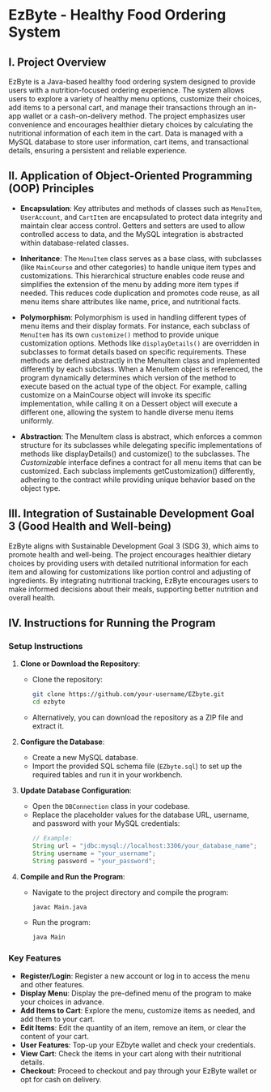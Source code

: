 # EzByte - Healthy Food Ordering System

## I. Project Overview

EzByte is a Java-based healthy food ordering system designed to provide users with a nutrition-focused ordering experience. The system allows users to explore a variety of healthy menu options, customize their choices, add items to a personal cart, and manage their transactions through an in-app wallet or a cash-on-delivery method. The project emphasizes user convenience and encourages healthier dietary choices by calculating the nutritional information of each item in the cart. Data is managed with a MySQL database to store user information, cart items, and transactional details, ensuring a persistent and reliable experience.

## II. Application of Object-Oriented Programming (OOP) Principles

- **Encapsulation**: Key attributes and methods of classes such as `MenuItem`, `UserAccount`, and `CartItem` are encapsulated to protect data integrity and maintain clear access control. Getters and setters are used to allow controlled access to data, and the MySQL integration is abstracted within database-related classes. 

- **Inheritance**: The `MenuItem` class serves as a base class, with subclasses (like `MainCourse` and other categories) to handle unique item types and customizations. This hierarchical structure enables code reuse and simplifies the extension of the menu by adding more item types if needed. This reduces code duplication and promotes code reuse, as all menu items share attributes like name, price, and nutritional facts.

- **Polymorphism**: Polymorphism is used in handling different types of menu items and their display formats. For instance, each subclass of `MenuItem` has its own `customize()` method to provide unique customization options. Methods like `displayDetails()` are overridden in subclasses to format details based on specific requirements. These methods are defined abstractly in the MenuItem class and implemented differently by each subclass. When a MenuItem object is referenced, the program dynamically determines which version of the method to execute based on the actual type of the object. For example, calling customize on a MainCourse object will invoke its specific implementation, while calling it on a Dessert object will execute a different one, allowing the system to handle diverse menu items uniformly.

- **Abstraction**: The MenuItem class is abstract, which enforces a common structure for its subclasses while delegating specific implementations of methods like displayDetails() and customize() to the subclasses. The _Customizable_ interface defines a contract for all menu items that can be customized. Each subclass implements getCustomization() differently, adhering to the contract while providing unique behavior based on the object type.

## III. Integration of Sustainable Development Goal 3 (Good Health and Well-being)

EzByte aligns with Sustainable Development Goal 3 (SDG 3), which aims to promote health and well-being. The project encourages healthier dietary choices by providing users with detailed nutritional information for each item and allowing for customizations like portion control and adjusting of ingredients. By integrating nutritional tracking, EzByte encourages users to make informed decisions about their meals, supporting better nutrition and overall health.

## IV. Instructions for Running the Program

### Setup Instructions

1. **Clone or Download the Repository**:
   - Clone the repository:
     ```bash
     git clone https://github.com/your-username/EZbyte.git
     cd ezbyte
     ```
   - Alternatively, you can download the repository as a ZIP file and extract it.

2. **Configure the Database**:
   - Create a new MySQL database.
   - Import the provided SQL schema file (`EZbyte.sql`) to set up the required tables and run it in your workbench.

3. **Update Database Configuration**:
   - Open the `DBConnection` class in your codebase.
   - Replace the placeholder values for the database URL, username, and password with your MySQL credentials:
     ```java
     // Example:
     String url = "jdbc:mysql://localhost:3306/your_database_name";
     String username = "your_username";
     String password = "your_password";
     ```

4. **Compile and Run the Program**:
   - Navigate to the project directory and compile the program:
     ```bash
     javac Main.java
     ```
   - Run the program:
     ```bash
     java Main
     ```

### Key Features

- **Register/Login**: Register a new account or log in to access the menu and other features.
- **Display Menu**: Display the pre-defined menu of the program to make your choices in advance.
- **Add Items to Cart**: Explore the menu, customize items as needed, and add them to your cart.
- **Edit Items**: Edit the quantity of an item, remove an item, or clear the content of your cart.
- **User Features**: Top-up your EZbyte wallet and check your credentials.
- **View Cart**: Check the items in your cart along with their nutritional details.
- **Checkout**: Proceed to checkout and pay through your EzByte wallet or opt for cash on delivery.
